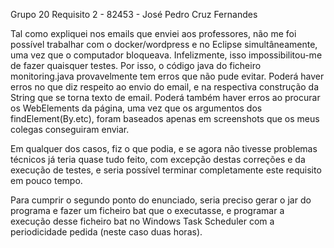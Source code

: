 
Grupo 20 Requisito 2 - 82453 - José Pedro Cruz Fernandes

Tal como expliquei nos emails que enviei aos professores, não me foi possível trabalhar com o docker/wordpress e no Eclipse simultâneamente, uma vez que o computador bloqueava. Infelizmente, isso impossibilitou-me de fazer quaisquer testes. Por isso, o código java do ficheiro monitoring.java provavelmente tem erros que não pude evitar. Poderá haver erros no que diz respeito ao envio do email, e na respectiva construção da String que se torna texto de email. Poderá também haver erros ao procurar os WebElements da página, uma vez que os argumentos dos findElement(By.etc), foram baseados apenas em screenshots que os meus colegas conseguiram enviar.

Em qualquer dos casos, fiz o que podia, e se agora não tivesse problemas técnicos já teria quase tudo feito, com excepção destas correções e da execução de testes, e seria possível terminar completamente este requisito em pouco tempo.

Para cumprir o segundo ponto do enunciado, seria preciso gerar o jar do programa e fazer um ficheiro bat que o executasse, e programar a execução desse ficheiro bat no Windows Task Scheduler com a periodicidade pedida (neste caso duas horas).
